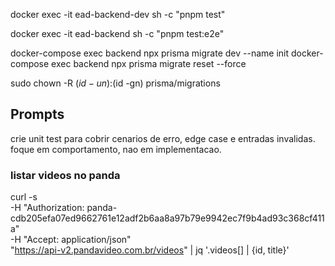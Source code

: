 docker exec -it ead-backend-dev sh -c "pnpm test"

docker exec -it ead-backend sh -c "pnpm test:e2e"

docker-compose exec backend npx prisma migrate dev --name init
docker-compose exec backend npx prisma migrate reset --force


sudo chown -R $(id -un):$(id -gn) prisma/migrations

## Prompts
crie unit test para cobrir cenarios de erro, edge case e entradas invalidas. foque em comportamento, nao em implementacao.

### listar videos no panda
curl -s \
  -H "Authorization: panda-cdb205efa07ed9662761e12adf2b6aa8a97b79e9942ec7f9b4ad93c368cf411a" \
  -H "Accept: application/json" \
  "https://api-v2.pandavideo.com.br/videos" | jq '.videos[] | {id, title}'